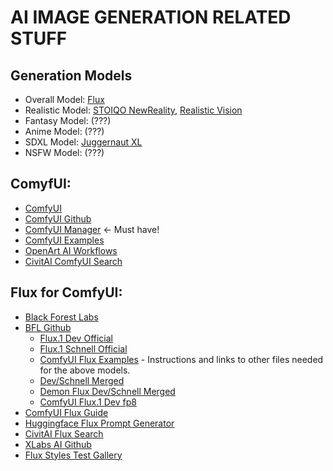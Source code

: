 # AI IMAGE GENERATION RELATED STUFF

## Generation Models
- Overall Model: [Flux](https://huggingface.co/black-forest-labs)
- Realistic Model: [STOIQO NewReality](https://civitai.com/models/161068?modelVersionId=728048), [Realistic Vision](https://civitai.com/models/4201/realistic-vision-v60-b1)
- Fantasy Model: (???)
- Anime Model: (???)
- SDXL Model: [Juggernaut XL](https://civitai.com/models/133005/juggernaut-xl)
- NSFW Model: (???)

## ComyfUI: 
- [ComfyUI](https://www.comfy.org/)
- [ComfyUI Github](https://github.com/comfyanonymous/ComfyUI)
- [ComfyUI Manager](https://github.com/ltdrdata/ComfyUI-Manager) <- Must have!
- [ComfyUI Examples](https://comfyanonymous.github.io/ComfyUI_examples/)
- [OpenArt AI Workflows](https://openart.ai/workflows/home)
- [CivitAI ComfyUI Search](https://civitai.com/search/models?sortBy=models_v9&query=comfyui)

## Flux for ComfyUI:
- [Black Forest Labs](https://blackforestlabs.ai/announcing-black-forest-labs/?ref=blog.fal.ai)
- [BFL Github](https://github.com/black-forest-labs/flux)
  - [Flux.1 Dev Official](https://huggingface.co/black-forest-labs/FLUX.1-dev/blob/main/flux1-dev.safetensors)
  - [Flux.1 Schnell Official](https://huggingface.co/black-forest-labs/FLUX.1-schnell/blob/main/flux1-schnell.safetensors)
  - [ComfyUI Flux Examples](https://comfyanonymous.github.io/ComfyUI_examples/flux/) - Instructions and links to other files needed for the above models.
  - [Dev/Schnell Merged](https://huggingface.co/drbaph/FLUX.1-schnell-dev-merged/blob/main/FLUX.1-schnell-dev-merged.safetensors)
  - [Demon Flux Dev/Schnell Merged](https://civitai.com/models/622876)
  - [ComfyUI Flux.1 Dev fp8](https://huggingface.co/Comfy-Org/flux1-dev/blob/main/flux1-dev-fp8.safetensors)
- [ComfyUI Flux Guide](https://comfyui-wiki.com/tutorial/advanced/flux1-comfyui-guide-workflow-and-examples.en-US)
- [Huggingface Flux Prompt Generator](https://huggingface.co/spaces/gokaygokay/FLUX-Prompt-Generator)
- [CivitAI Flux Search](https://civitai.com/search/models?sortBy=models_v9&query=flux)
- [XLabs AI Github](https://github.com/XLabs-AI/x-flux)
- [Flux Styles Test Gallery](https://enragedantelope.github.io/Styles-FluxDev/)
